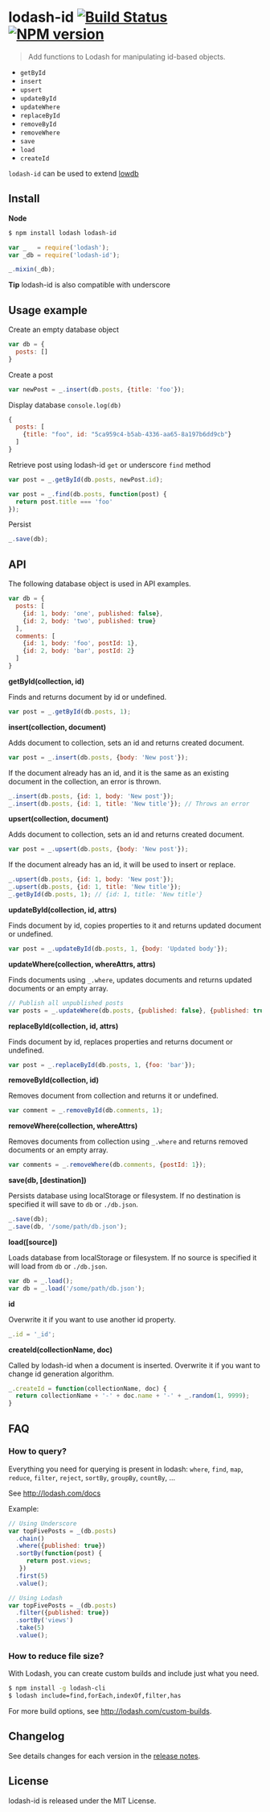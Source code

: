 # lodash-id [![Build Status](https://travis-ci.org/typicode/lodash-id.svg)](https://travis-ci.org/typicode/lodash-id) [![NPM version](https://badge.fury.io/js/lodash-id.svg)](http://badge.fury.io/js/lodash-id)

> Add functions to Lodash for manipulating id-based objects.

* `getById`
* `insert`
* `upsert`
* `updateById`
* `updateWhere`
* `replaceById`
* `removeById`
* `removeWhere`
* `save`
* `load`
* `createId`

`lodash-id` can be used to extend [lowdb](https://github.com/typicode/lowdb)

## Install

__Node__

```bash
$ npm install lodash lodash-id
```

```javascript
var _   = require('lodash');
var _db = require('lodash-id');

_.mixin(_db);
```

__Tip__ lodash-id is also compatible with underscore


## Usage example

Create an empty database object

```javascript
var db = {
  posts: []
}
```

Create a post

```javascript
var newPost = _.insert(db.posts, {title: 'foo'});
```

Display database `console.log(db)`

```javascript
{
  posts: [
    {title: "foo", id: "5ca959c4-b5ab-4336-aa65-8a197b6dd9cb"}
  ]
}
```

Retrieve post using lodash-id `get` or underscore `find` method

```javascript
var post = _.getById(db.posts, newPost.id);

var post = _.find(db.posts, function(post) {
  return post.title === 'foo'
});
```

Persist

```javascript
_.save(db);
```

## API

The following database object is used in API examples.

```javascript
var db = {
  posts: [
    {id: 1, body: 'one', published: false},
    {id: 2, body: 'two', published: true}
  ],
  comments: [
    {id: 1, body: 'foo', postId: 1},
    {id: 2, body: 'bar', postId: 2}
  ]
}
```

__getById(collection, id)__

Finds and returns document by id or undefined.

```javascript
var post = _.getById(db.posts, 1);
```

__insert(collection, document)__

Adds document to collection, sets an id and returns created document.

```javascript
var post = _.insert(db.posts, {body: 'New post'});
```

If the document already has an id, and it is the same as an existing document in the collection, an error is thrown.

```javascript
_.insert(db.posts, {id: 1, body: 'New post'});
_.insert(db.posts, {id: 1, title: 'New title'}); // Throws an error
```

__upsert(collection, document)__

Adds document to collection, sets an id and returns created document.

```javascript
var post = _.upsert(db.posts, {body: 'New post'});
```

If the document already has an id, it will be used to insert or replace.

```javascript
_.upsert(db.posts, {id: 1, body: 'New post'});
_.upsert(db.posts, {id: 1, title: 'New title'});
_.getById(db.posts, 1); // {id: 1, title: 'New title'}
```

__updateById(collection, id, attrs)__

Finds document by id, copies properties to it and returns updated document or undefined.

```javascript
var post = _.updateById(db.posts, 1, {body: 'Updated body'});
```

__updateWhere(collection, whereAttrs, attrs)__

Finds documents using `_.where`, updates documents and returns updated documents or an empty array.

```javascript
// Publish all unpublished posts
var posts = _.updateWhere(db.posts, {published: false}, {published: true});
```

__replaceById(collection, id, attrs)__

Finds document by id, replaces properties and returns document or undefined.

```javascript
var post = _.replaceById(db.posts, 1, {foo: 'bar'});
```

__removeById(collection, id)__

Removes document from collection and returns it or undefined.

```javascript
var comment = _.removeById(db.comments, 1);
```

__removeWhere(collection, whereAttrs)__

Removes documents from collection using `_.where` and returns removed documents or an empty array.

```javascript
var comments = _.removeWhere(db.comments, {postId: 1});
```

__save(db, [destination])__

Persists database using localStorage or filesystem. If no destination is specified it will save to `db` or `./db.json`.

```javascript
_.save(db);
_.save(db, '/some/path/db.json');
```

__load([source])__

Loads database from localStorage or filesystem. If no source is specified it will load from `db` or `./db.json`.

```javascript
var db = _.load();
var db = _.load('/some/path/db.json');
```

__id__

Overwrite it if you want to use another id property.

```javascript
_.id = '_id';
```

__createId(collectionName, doc)__

Called by lodash-id when a document is inserted. Overwrite it if you want to change id generation algorithm.

```javascript
_.createId = function(collectionName, doc) {
  return collectionName + '-' + doc.name + '-' + _.random(1, 9999);
}
```

## FAQ

### How to query?

Everything you need for querying is present in lodash: `where`, ```find```, ```map```, ```reduce```, ```filter```, ```reject```, ```sortBy```, ```groupBy```, ```countBy```, ...

See http://lodash.com/docs

Example:

```javascript
// Using Underscore
var topFivePosts = _(db.posts)
  .chain()
  .where({published: true})
  .sortBy(function(post) {
     return post.views;
   })
  .first(5)
  .value();

// Using Lodash
var topFivePosts = _(db.posts)
  .filter({published: true})
  .sortBy('views')
  .take(5)
  .value();
```

### How to reduce file size?

With Lodash, you can create custom builds and include just what you need.


```bash
$ npm install -g lodash-cli
$ lodash include=find,forEach,indexOf,filter,has
```

For more build options, see http://lodash.com/custom-builds.

## Changelog

See details changes for each version in the [release notes](https://github.com/typicode/lodash-id/releases).

## License

lodash-id is released under the MIT License.
